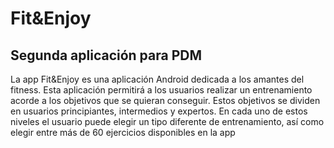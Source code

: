 
# Fit&Enjoy

## Segunda aplicación para PDM

La app Fit&Enjoy es una aplicación Android dedicada a los amantes del fitness. Esta aplicación permitirá a los usuarios realizar un entrenamiento acorde a los objetivos que se quieran conseguir. Estos objetivos se dividen en usuarios principiantes, intermedios y expertos. En cada uno de estos niveles el usuario puede elegir un tipo diferente de entrenamiento, así como elegir entre más de 60 ejercicios disponibles en la app


